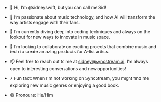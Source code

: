 - 👋 Hi, I’m @sidneyswift, but you can call me Sid!

- 👀 I’m passionate about music technology, and how AI will transform the way artists engage with their fans.
  
- 🌱 I’m currently diving deep into coding techniques and always on the lookout for new ways to innovate in music space.

- 💞️ I’m looking to collaborate on exciting projects that combine music and tech to create amazing products for A-list artists.
  
- 📫 Feel free to reach out to me at sidney@syncstream.ai. I’m always open to interesting conversations and new opportunities!
  
- ⚡ Fun fact: When I'm not working on SyncStream, you might find me exploring new music genres or enjoying a good book.
  
- 😄 Pronouns: He/Him
